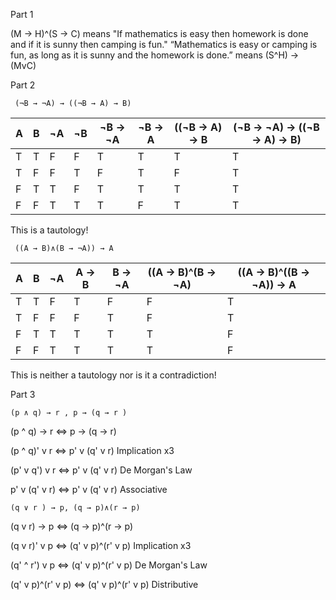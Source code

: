Part 1

(M -> H)^(S -> C) means "If mathematics is easy then homework is done and if it is sunny then camping is fun."
“Mathematics is easy or camping is fun, as long as it is sunny and the homework is done.” means (S^H) -> (MvC)

Part 2
```
 (¬B → ¬A) → ((¬B → A) → B)
```

| A | B | ¬A | ¬B | ¬B -> ¬A | ¬B -> A | ((¬B -> A) -> B| (¬B -> ¬A) -> ((¬B -> A) -> B)
|---|---|--- |--- |---       |---      |---             |---
| T | T | F  | F  |T         |T        |T               |T
| T | F | F  | T  |F         |T        |F               |T
| F | T | T  | F  |T         |T        |T               |T
| F | F | T  | T  |T         |F        |T               |T

This is a tautology!

```
 ((A → B)∧(B → ¬A)) → A
```

| A | B | ¬A | A -> B | B -> ¬A | ((A -> B)^(B -> ¬A) | ((A -> B)^((B -> ¬A)) -> A
|---|---|--- |---     |---      |---                  |---             
| T | T | F  | T      | F       | F                   | T
| T | F | F  | F      | T       | F                   | T
| F | T | T  | T      | T       | T                   | F
| F | F | T  | T      | T       | T                   | F

This is neither a tautology nor is it a contradiction!

Part 3

```
(p ∧ q) → r , p → (q → r )
```

(p ^ q) -> r  <=> p -> (q -> r)

(p ^ q)' v r  <=> p' v (q' v r)  Implication x3

(p' v q') v r <=> p' v (q' v r)  De Morgan's Law

p' v (q' v r) <=> p' v (q' v r)  Associative

```
(q ∨ r ) → p, (q → p)∧(r → p)
```

(q v r) -> p      <=> (q -> p)^(r -> p)

(q v r)' v p      <=> (q' v p)^(r' v p)  Implication x3

(q' ^ r') v p     <=> (q' v p)^(r' v p)  De Morgan's Law

(q' v p)^(r' v p) <=> (q' v p)^(r' v p)  Distributive
